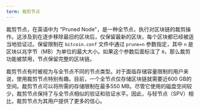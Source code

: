 ```yaml
---
term: 裁剪节点
---
```


裁剪节点，在英语中为 "Pruned Node"，是一种全节点，执行对区块链的裁剪操作。这涉及到在逐步移除最旧的区块后，仅保留最新的区块，每个区块都已经被适当地验证过。保留限制在 `bitcoin.conf` 文件中通过 `prune=n` 参数指定，其中 `n` 是区块以兆字节（MB）为单位的最大大小。如果这个参数后面标注了 `0`，那么裁剪功能被禁用，节点保留完整的区块链。

裁剪节点有时被视为与全节点不同的节点类型。对于面临存储容量限制的用户来说，使用裁剪节点特别有趣。目前，一个全节点仅存储区块链就需要近600 GB的空间。裁剪节点可以将所需的存储限制在最多550 MB。尽管它使用的磁盘空间较少，裁剪节点保持了与全节点相似的验证和验证水平。因此，与轻节点（SPV）相比，裁剪节点为其用户提供了更多的信心。